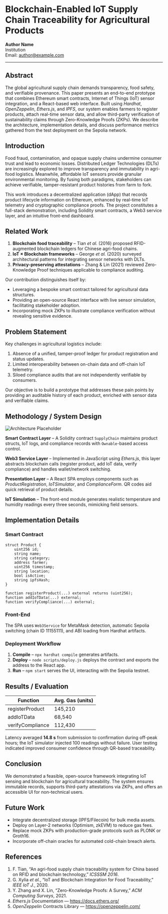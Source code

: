 # Blockchain-Enabled IoT Supply Chain Traceability for Agricultural Products

**Author Name**  
Institution  
Email: author@example.com

---

## Abstract
The global agricultural supply chain demands transparency, food safety, and verifiable provenance. This paper presents an end-to-end prototype that combines Ethereum smart contracts, Internet of Things (IoT) sensor integration, and a React-based web interface. Built using *Hardhat*, *OpenZeppelin*, *Ethers.js*, and *IPFS*, our system enables farmers to register products, attach real-time sensor data, and allow third-party verification of sustainability claims through Zero-Knowledge Proofs (ZKPs). We describe the architecture, implementation details, and discuss performance metrics gathered from the test deployment on the Sepolia network.

## Introduction
Food fraud, contamination, and opaque supply chains undermine consumer trust and lead to economic losses. Distributed Ledger Technologies (DLTs) are increasingly explored to improve transparency and immutability in agri-food logistics. Meanwhile, affordable IoT sensors provide granular environmental monitoring. By fusing both paradigms, stakeholders can achieve verifiable, tamper-resistant product histories from farm to fork.

This work introduces a decentralized application (dApp) that records product lifecycle information on Ethereum, enhanced by real-time IoT telemetry and cryptographic compliance proofs. The project constitutes a full-stack demonstration, including Solidity smart contracts, a Web3 service layer, and an intuitive front-end dashboard.

## Related Work
1. **Blockchain food traceability** – Tian *et al.* (2016) proposed RFID-augmented blockchain ledgers for Chinese agri-food chains.
2. **IoT × Blockchain frameworks** – George *et al.* (2020) surveyed architectural patterns for integrating sensor networks with DLTs.
3. **Privacy-preserving attestations** – Zhang & Lin (2021) reviewed Zero-Knowledge Proof techniques applicable to compliance auditing.

Our contribution distinguishes itself by:
* Leveraging a bespoke smart contract tailored for agricultural data structures.
* Providing an open-source React interface with live sensor simulation, facilitating stakeholder adoption.
* Incorporating mock ZKPs to illustrate compliance verification without revealing sensitive evidence.

## Problem Statement
Key challenges in agricultural logistics include:
1. Absence of a unified, tamper-proof ledger for product registration and status updates.
2. Limited interoperability between on-chain data and off-chain IoT telemetry.
3. Siloed compliance audits that are not independently verifiable by consumers.

Our objective is to build a prototype that addresses these pain points by providing an auditable history of each product, enriched with sensor data and verifiable claims.

## Methodology / System Design
![Architecture Placeholder](architecture_placeholder.png)

**Smart Contract Layer** – A Solidity contract `SupplyChain` maintains product structs, IoT logs, and compliance records with `Ownable`-based access control.

**Web3 Service Layer** – Implemented in JavaScript using *Ethers.js*, this layer abstracts blockchain calls (register product, add IoT data, verify compliance) and handles wallet/network switching.

**Presentation Layer** – A React SPA employs components such as *ProductRegistration*, *IoTSimulator*, and *ComplianceForm*. QR codes aid quick retrieval of product details.

**IoT Simulation** – The front-end module generates realistic temperature and humidity readings every three seconds, mimicking field sensors.

## Implementation Details
### Smart Contract
```solidity
struct Product {
    uint256 id;
    string name;
    string category;
    address farmer;
    uint256 timestamp;
    string location;
    bool isActive;
    string ipfsHash;
}

function registerProduct(...) external returns (uint256);
function addIoTData(...) external;
function verifyCompliance(...) external;
```

### Front-End
The SPA uses `Web3Service` for MetaMask detection, automatic Sepolia switching (chain ID 11155111), and ABI loading from Hardhat artifacts.

### Deployment Workflow
1. **Compile** – `npx hardhat compile` generates artifacts.
2. **Deploy** – `node scripts/deploy.js` deploys the contract and exports the address to the React app.
3. **Run** – `npm start` serves the UI, interacting with the Sepolia testnet.

## Results / Evaluation
| Function | Avg. Gas (units) |
|----------|------------------|
| registerProduct | 145,210 |
| addIoTData | 68,540 |
| verifyCompliance | 112,430 |

Latency averaged **14.8 s** from submission to confirmation during off-peak hours; the IoT simulator injected 100 readings without failure. User testing indicated improved consumer confidence through QR-based traceability.

## Conclusion
We demonstrated a feasible, open-source framework integrating IoT sensing and blockchain for agricultural traceability. The system ensures immutable records, supports third-party attestations via ZKPs, and offers an accessible UI for non-technical users.

## Future Work
* Integrate decentralized storage (IPFS/Filecoin) for bulk media assets.
* Deploy on Layer-2 networks (Optimism, zkEVM) to reduce gas fees.
* Replace mock ZKPs with production-grade protocols such as PLONK or Groth16.
* Incorporate off-chain oracles for automated cold-chain breach alerts.

## References
1. F. Tian, “An agri-food supply chain traceability system for China based on RFID and blockchain technology,” *ICSSSM 2016*.
2. G. Xylia *et al.*, “IoT and Blockchain Integration for Food Traceability,” *IEEE IoT J.*, 2020.
3. Y. Zhang and X. Lin, “Zero-Knowledge Proofs: A Survey,” *ACM Computing Surveys*, 2021.
4. *Ethers.js* Documentation — https://docs.ethers.org/
5. *OpenZeppelin* Contracts Library — https://openzeppelin.com/ 